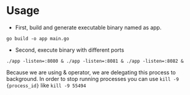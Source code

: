 # Usage

- First, build and generate executable binary named as app.

`go build -o app main.go`

- Second, execute binary with different ports

`./app -listen=:8080 & ./app -listen=:8081 & ./app -listen=:8082 &`

Because we are using & operator, we are delegating this process to background. 
In order to stop running processes you can use `kill -9 {process_id}` like `kill -9 55494`